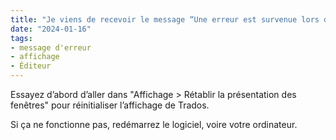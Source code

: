 ```yaml
---
title: "Je viens de recevoir le message “Une erreur est survenue lors du traitement des arguments de la ligne de commande : Failed to deactivate view 'Éditeur'.” Au secours !"
date: "2024-01-16"
tags:
- message d'erreur
- affichage
- Éditeur
---
```


Essayez d’abord d’aller dans "Affichage > Rétablir la présentation des fenêtres" pour réinitialiser l’affichage de Trados.

Si ça ne fonctionne pas, redémarrez le logiciel, voire votre ordinateur.

